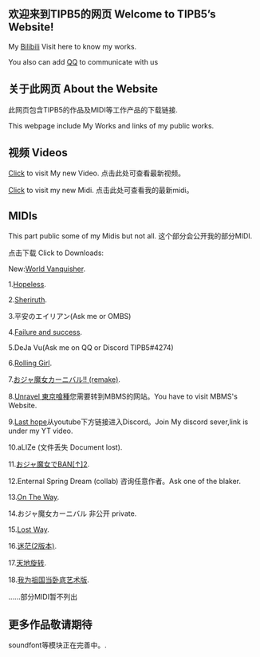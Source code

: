 ## 欢迎来到TIPB5的网页 Welcome to TIPB5’s Website!

My [Bilibili](https://space.bilibili.com/394297705) Visit here to know my works.

You also can add [QQ](https://jq.qq.com/?_wv=1027&k=uTKphrO0) to communicate with us


## 关于此网页 About the Website

此网页包含TIPB5的作品及MIDI等工作产品的下载链接.

This webpage include My Works and links of my public works.


## 视频 Videos
[Click](https://www.bilibili.com/video/BV1rg41177f6) to visit My new Video.
点击此处可查看最新视频。

[Click](https://www.bilibili.com/video/BV1rg41177f6) to visit my new Midi.
点击此处可查看我的最新midi。


## MIDIs

This part public some of my Midis but not all.
这个部分会公开我的部分MIDI.

点击下载 Click to Downloads:

New:[World Vanquisher](https://tipb5zim.lanzoui.com/iACRTsxs99c).

1.[Hopeless](https://tipb5zim.lanzoui.com/i8FoAlwhcbi).

2.[Sheriruth](https://tipb5zim.lanzoui.com/i00pwlo4i5c).

3.平安のエイリアン(Ask me or OMBS)

4.[Failure and success](https://tipb5zim.lanzoui.com/i9hzbhhauhg).

5.DeJa Vu(Ask me on QQ or Discord TIPB5#4274)

6.[Rolling Girl](https://tipb5zim.lanzoui.com/i1LTos8et6f).

7.[おジャ魔女カーニバル!! (remake)](https://tipb5zim.lanzoui.com/i9hzbhhauhg).

8.[Unravel 東京喰種](https://mbms.ml/midis/)您需要转到MBMS的网站。You have to visit MBMS's Website.

9.[Last hope](https://www.youtube.com/watch?v=EhRCxw6ybVg)从youtube下方链接进入Discord。Join My discord sever,link is under my YT video.

10.aLIZe (文件丢失 Document lost).

11.[おジャ魔女でBAN[↑]2](https://tipb5zim.lanzoui.com/i9hzbhhauhg).

12.Enternal Spring Dream (collab) 咨询任意作者。Ask one of the blaker.

13.[On The Way](https://tipb5zim.lanzoui.com/i9hzbhhauhg).

14.おジャ魔女カーニバル 非公开 private.

15.[Lost Way](https://tipb5zim.lanzoui.com/i9hzbhhauhg).

16.[迷茫(2版本)](https://tipb5zim.lanzoui.com/idWo3s8gdoj).

17.[天地旋转](https://pan.baidu.com/s/1wvv_Ttrxe2LbnWDuBpNTZQ).

18.[我为祖国当卧底艺术版](https://tipb5zim.lanzoui.com/i2yXss8ghuj).

......部分MIDI暂不列出



## 更多作品敬请期待


soundfont等模块正在完善中。.




